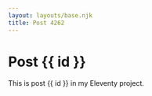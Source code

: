 ```yaml
---
layout: layouts/base.njk
title: Post 4262
---
```


# Post {{ id }}

This is post {{ id }} in my Eleventy project.
